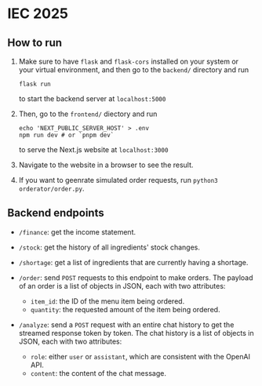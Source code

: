 # IEC 2025

## How to run

1.  Make sure to have `flask` and `flask-cors` installed
    on your system or your virtual environment,
    and then go to the `backend/` directory and run
    ```
    flask run
    ```
    to start the backend server at `localhost:5000`

2.  Then, go to the `frontend/` diectory and run
    ```
    echo 'NEXT_PUBLIC_SERVER_HOST' > .env
    npm run dev # or `pnpm dev`
    ```
    to serve the Next.js website at `localhost:3000`

3.  Navigate to the website in a browser to see the result.

4.  If you want to geenrate simulated order requests,
    run `python3 orderator/order.py`.

## Backend endpoints

*   `/finance`: get the income statement.

*   `/stock`: get the history of all ingredients' stock changes.

*   `/shortage`: get a list of ingredients that are currently having a shortage.

*   `/order`: send `POST` requests to this endpoint to make orders.
    The payload of an order is a list of objects in JSON,
    each with two attributes:
    *   `item_id`: the ID of the menu item being ordered.
    *   `quantity`: the requested amount of the item being ordered.

*   `/analyze`: send a `POST` request with an entire chat history to get the streamed response token by token.
    The chat history is a list of objects in JSON,
    each with two attributes:
    *   `role`: either `user` or `assistant`, which are consistent with the OpenAI API.
    *   `content`: the content of the chat message.

